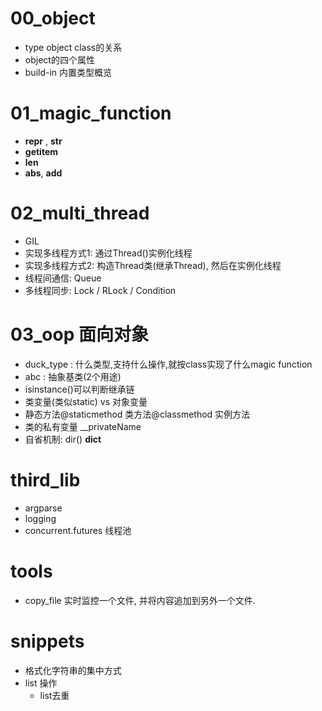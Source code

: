 # 00_object
- type object class的关系
- object的四个属性
- build-in 内置类型概览

# 01_magic_function
- __repr__  , __str__
- __getitem__
- __len__
- __abs__, __add__

# 02_multi_thread
- GIL
- 实现多线程方式1: 通过Thread()实例化线程
- 实现多线程方式2: 构造Thread类(继承Thread), 然后在实例化线程
- 线程间通信: Queue
- 多线程同步: Lock / RLock / Condition

# 03_oop 面向对象
- duck_type : 什么类型,支持什么操作,就按class实现了什么magic function
- abc : 抽象基类(2个用途)
- isinstance()可以判断继承链
- 类变量(类似static) vs 对象变量
- 静态方法@staticmethod 类方法@classmethod 实例方法
- 类的私有变量 __privateName
- 自省机制: dir() __dict__

# third_lib
- argparse
- logging
- concurrent.futures 线程池

# tools
- copy_file 实时监控一个文件, 并将内容追加到另外一个文件.

# snippets
- 格式化字符串的集中方式
- list 操作
  - list去重